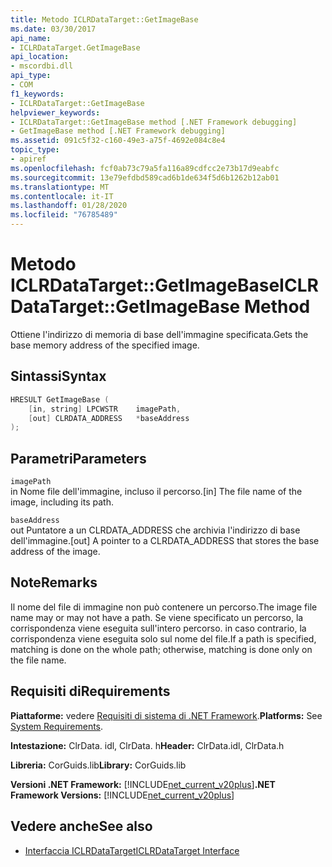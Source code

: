 ```yaml
---
title: Metodo ICLRDataTarget::GetImageBase
ms.date: 03/30/2017
api_name:
- ICLRDataTarget.GetImageBase
api_location:
- mscordbi.dll
api_type:
- COM
f1_keywords:
- ICLRDataTarget::GetImageBase
helpviewer_keywords:
- ICLRDataTarget::GetImageBase method [.NET Framework debugging]
- GetImageBase method [.NET Framework debugging]
ms.assetid: 091c5f32-c160-49e3-a75f-4692e084c8e4
topic_type:
- apiref
ms.openlocfilehash: fcf0ab73c79a5fa116a89cdfcc2e73b17d9eabfc
ms.sourcegitcommit: 13e79efdbd589cad6b1de634f5d6b1262b12ab01
ms.translationtype: MT
ms.contentlocale: it-IT
ms.lasthandoff: 01/28/2020
ms.locfileid: "76785489"
---
```

# <a name="iclrdatatargetgetimagebase-method"></a><span data-ttu-id="3eb00-102">Metodo ICLRDataTarget::GetImageBase</span><span class="sxs-lookup"><span data-stu-id="3eb00-102">ICLRDataTarget::GetImageBase Method</span></span>
<span data-ttu-id="3eb00-103">Ottiene l'indirizzo di memoria di base dell'immagine specificata.</span><span class="sxs-lookup"><span data-stu-id="3eb00-103">Gets the base memory address of the specified image.</span></span>  
  
## <a name="syntax"></a><span data-ttu-id="3eb00-104">Sintassi</span><span class="sxs-lookup"><span data-stu-id="3eb00-104">Syntax</span></span>  
  
```cpp  
HRESULT GetImageBase (  
    [in, string] LPCWSTR    imagePath,  
    [out] CLRDATA_ADDRESS   *baseAddress  
);  
```  
  
## <a name="parameters"></a><span data-ttu-id="3eb00-105">Parametri</span><span class="sxs-lookup"><span data-stu-id="3eb00-105">Parameters</span></span>  
 `imagePath`  
 <span data-ttu-id="3eb00-106">in Nome file dell'immagine, incluso il percorso.</span><span class="sxs-lookup"><span data-stu-id="3eb00-106">[in] The file name of the image, including its path.</span></span>  
  
 `baseAddress`  
 <span data-ttu-id="3eb00-107">out Puntatore a un CLRDATA_ADDRESS che archivia l'indirizzo di base dell'immagine.</span><span class="sxs-lookup"><span data-stu-id="3eb00-107">[out] A pointer to a CLRDATA_ADDRESS that stores the base address of the image.</span></span>  
  
## <a name="remarks"></a><span data-ttu-id="3eb00-108">Note</span><span class="sxs-lookup"><span data-stu-id="3eb00-108">Remarks</span></span>  
 <span data-ttu-id="3eb00-109">Il nome del file di immagine non può contenere un percorso.</span><span class="sxs-lookup"><span data-stu-id="3eb00-109">The image file name may or may not have a path.</span></span> <span data-ttu-id="3eb00-110">Se viene specificato un percorso, la corrispondenza viene eseguita sull'intero percorso. in caso contrario, la corrispondenza viene eseguita solo sul nome del file.</span><span class="sxs-lookup"><span data-stu-id="3eb00-110">If a path is specified, matching is done on the whole path; otherwise, matching is done only on the file name.</span></span>  
  
## <a name="requirements"></a><span data-ttu-id="3eb00-111">Requisiti di</span><span class="sxs-lookup"><span data-stu-id="3eb00-111">Requirements</span></span>  
 <span data-ttu-id="3eb00-112">**Piattaforme:** vedere [Requisiti di sistema di .NET Framework](../../../../docs/framework/get-started/system-requirements.md).</span><span class="sxs-lookup"><span data-stu-id="3eb00-112">**Platforms:** See [System Requirements](../../../../docs/framework/get-started/system-requirements.md).</span></span>  
  
 <span data-ttu-id="3eb00-113">**Intestazione:** ClrData. idl, ClrData. h</span><span class="sxs-lookup"><span data-stu-id="3eb00-113">**Header:** ClrData.idl, ClrData.h</span></span>  
  
 <span data-ttu-id="3eb00-114">**Libreria:** CorGuids.lib</span><span class="sxs-lookup"><span data-stu-id="3eb00-114">**Library:** CorGuids.lib</span></span>  
  
 <span data-ttu-id="3eb00-115">**Versioni .NET Framework:** [!INCLUDE[net_current_v20plus](../../../../includes/net-current-v20plus-md.md)]</span><span class="sxs-lookup"><span data-stu-id="3eb00-115">**.NET Framework Versions:** [!INCLUDE[net_current_v20plus](../../../../includes/net-current-v20plus-md.md)]</span></span>  
  
## <a name="see-also"></a><span data-ttu-id="3eb00-116">Vedere anche</span><span class="sxs-lookup"><span data-stu-id="3eb00-116">See also</span></span>

- [<span data-ttu-id="3eb00-117">Interfaccia ICLRDataTarget</span><span class="sxs-lookup"><span data-stu-id="3eb00-117">ICLRDataTarget Interface</span></span>](iclrdatatarget-interface.md)
